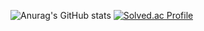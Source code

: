 ![Anurag's GitHub stats](https://github-readme-stats.vercel.app/api?username=Kurman11&show_icons=true&theme=radical)
[![Solved.ac Profile](http://mazassumnida.wtf/api/v2/generate_badge?boj=백준아이디)](https://solved.ac/kurman11/)

 


